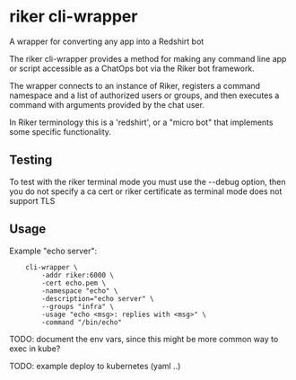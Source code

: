 riker cli-wrapper
=================

A wrapper for converting any app into a Redshirt bot

The riker cli-wrapper provides a method for making any command line app or script
accessible as a ChatOps bot via the Riker bot framework.

The wrapper connects to an instance of Riker, registers a command namespace and
a list of authorized users or groups, and then executes a command with arguments
provided by the chat user.

In Riker terminology this is a 'redshirt', or a "micro bot" that implements some
specific functionality.

Testing
-------
To test with the riker terminal mode you must use the --debug option, then you do not specify a ca cert or
riker certificate as terminal mode does not support TLS

Usage
-----

Example "echo server":

```shell
	cli-wrapper \
		-addr riker:6000 \
		-cert echo.pem \
		-namespace "echo" \
		-description="echo server" \
		--groups "infra" \
		-usage "echo <msg>: replies with <msg>" \
		-command "/bin/echo"
```

TODO: document the env vars, since this might be more common way to exec in kube?

TODO: example deploy to kubernetes (yaml ..)
